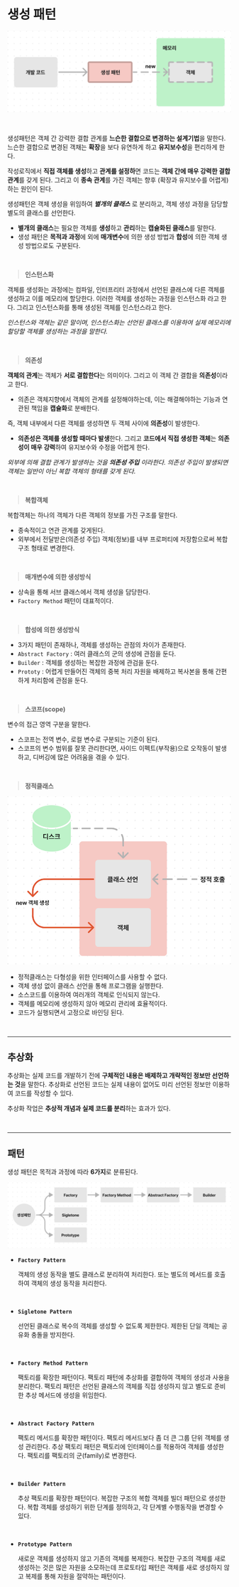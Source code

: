 # **생성 패턴**

![CreationalPatternExample.png](/img/CreationalPatternExample.png)

<br>

생성패턴은 객체 간 강력한 결합 관계를 **느슨한 결합으로 변경하는 설계기법**을 말한다. 느슨한 결합으로 변경된 객채는 **확장**을 보다 유연하게 하고 **유지보수성**을 편리하게 한다.

작성로직에서 **직접 객체를 생성**하고 **관계를 설정하**면 코드는 **객체 간에 매우 강력한 결합 관계**를 갖게 된다. 그리고 이 **종속 관계**를 가진 객체는 향후 (확장과 유지보수를 어렵게) 하는 원인이 된다.

생성패턴은  객체 생성을 위임하여 ***별개의 클래스*** 로 분리하고, 객체 생성 과정을 담당할 별도의 클래스를 선언한다.

- **별개의 클래스**는 필요한 객체를 **생성**하고 **관리**하는 **캡슐화된 클래스**를 말한다.
- 생성 패턴은 **목적과 과정**에 외에 **매개변수**에 의한 생성 방법과 **합성**에 의한 객체 생성 방법으로도 구분된다.

<br>

> **인스턴스화**

객체를 생성화는 과정에는 컴파일, 인터프리터 과정에서 선언된 클래스에 다른 객체를 생성하고 이를 메모리에 할당한다.
이러한 객체를 생성하는 과정을 인스턴스화 라고 한다. 그리고 인스턴스화를 통해 생성된 객체를 인스턴스라고 한다.

*인스턴스와 객체는 같은 말이며, 인스턴스화는 선언된 클래스를 이용하여 실제 메모리에 할당할 객체를 생성하는 과정을 말한다.*

<br>

> **의존성**

**객체의 관계**는 객체가 **서로 결합한다**는 의미이다. 그리고 이 객체 간 결합을 **의존성**이라고 한다.

- 의존은 객체지향에서 객체의 관계를 설정해야하는데, 이는 해결해야하는 기능과 연관된 책임을 **캡슐화**로 분배한다.

즉, 객체 내부에서 다른 객체를 생성하면 두 객체 사이에 **의존성**이 발생한다.

- **의존성은 객체를 생성할 때마다 발생**한다. 그리고 **코드에서 직접 생성한 객체**는 **의존성이 매우 강력**하여 유지보수와 수정을 어렵게 한다.

*외부에 의해 결합 관계가 발생하는 것을 **의존성 주입** 이라한다. 의존성 주입이 발생되면 객체는 일반이 아닌 복합 객체의 형태를 갖게 된다.*

<br>

> **복합객체**

복합객체는 하나의 객체가 다른 객체의 정보를 가진 구조를 말한다.

- 종속적이고 연관 관계를 갖게된다.
- 외부에서 전달받은(의존성 주입) 객체(정보)를 내부 프로퍼티에 저장함으로써 복합 구조 형태로 변경한다.

<br>

>**매개변수에 의한 생성방식**

- 상속을 통해 서브 클래스에서 객체 생성을 담당한다.
- `Factory Method` 패턴이 대표적이다.

<br>

>**합성에 의한 생성방식**

- 3가지 패턴이 존재하나, 객체를 생성하는 관점의 차이가 존재한다.
- `Abstract Factory` : 여러 클래스의 군의 생성에 관점을 둔다.
- `Builder` : 객체를 생성하는 복잡한 과정에 관검을 둔다.
- `Prototy` : 어렵게 만들어진 객체의 중복 처리 자원을 배제하고 복사본을 통해 간편하게 처리함에 관점을 둔다.

<br>

>**스코프(scope)**

변수의 접근 영역 구분을 말한다.

- 스코프는 전역 변수, 로컬 변수로 구분되는 기준이 된다.
- 스코프의 변수 범위를 잘못 관리한다면, 사이드 이펙트(부작용)으로 오작동이 발생하고, 디버깅에 많은 어려움을 겪을 수 있다.

<br>

>**정적클래스**

![staticclass.png](/img/staticclass.png)

- 정적클래스는 다형성을 위한 인터페이스를 사용할 수 없다.
- 객체 생성 없이 클래스 선언을 통해 프로그램을 실행한다.
- 소스코드를 이용하여 여러개의 객체로 인식되지 않는다.
- 객체를 메모리에 생성하지 않아 메모리 관리에 효율적이다.
- 코드가 실행되면서 고정으로 바인딩 된다.

<br><hr>

## **추상화**

추상화는 실제 코드를 개발하기 전에 **구체적인 내용은 배제하고 개략적인 정보만 선언하는 것**을 말한다. 추상화로 선언된 코드는 실제 내용이 없어도 미리 선언된 정보만 이용하여 코드를 작성할 수 있다.

추상화 작업은 **추상적 개념과 실제 코드를 분리**하는 효과가 있다.

<br><hr>

## **패턴**

생성 패턴은 목적과 과정에 따라 **6가지**로 분류된다.

![creational.png](/img/creational.png)

- **`Factory Pattern`**

    객체의 생성 동작을 별도 클래스로 분리하여 처리한다. 또는 별도의 메서드를 호출하여 객체의 생성 동작을 처리한다.

<br>

- **`Sigletone Pattern`**

    선언된 클래스로 복수의 객체를 생성할 수 없도록 제한한다. 제한된 단일 객체는 공유화 충돌을 방지한다.

<br>

- **`Factory Method Pattern`**

    팩토리를 확장한 패턴이다. 팩토리 패턴에 추상화를 결합하여 객체의 생성과 사용을 분리한다. 팩토리 패턴은 선언된 클래스의 객체를 직접 생성하지 않고 별도로 준비한 추상 메서드에 생성을 위임한다.

<br>

- **`Abstract Factory Pattern`**

    팩토리 메서드를 확장한 패턴이다. 팩토리 메서드보다 좀 더 큰 그룹 단위 객체를 생성 관리한다. 추상 팩토리 패턴은 팩토리에 인터페이스를 적용하여 객체를 생성한다. 팩토리를 팩토리의 군(family)로 변경한다.

<br>

- **`Builder Pattern`**

    추상 팩토리를 확장한 패턴이다. 복잡한 구조의 복합 객체를 빌더 패턴으로 생성한다. 복합 객체를 생성하기 위한 단계를 정의하고, 각 단계별 수행동작을 변경할 수 있다.

<br>

- **`Prototype Pattern`**

    새로운 객체를 생성하지 않고 기존의 객체를 복제한다. 복잡한 구조의 객체를 새로 생성하는 것은 많은 자원을 소모하는데 프로토타입 패턴은 객체를 새로 생성하지 않고 복제를 통해 자원을 절약하는 패턴이다.